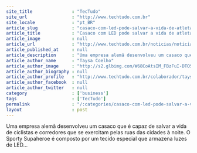 ```yaml
---
site_title               : "TecTudo"
site_url                 : "http://www.techtudo.com.br"
site_locale              : "pt_BR"
article_slug             : "casaco-com-led-pode-salvar-a-vida-de-atletas-de-rua"
article_title            : "Casaco com LED pode salvar a vida de atletas de rua"
article_image            : null
article_url              : "http://www.techtudo.com.br/noticias/noticia/2014/03/casaco-com-led-pode-salvar-vida-de-atletas-de-rua.html"
article_published_at     : null
article_description      : "Uma empresa alemã desenvolveu um casaco que é capaz de salvar a vida de ciclistas e corredores que se exercitam pelas ruas das cidades à noite. O Sporty Supaheroe é composto por um tecido especial que armazena luzes de LED..."
article_author_name      : "Taysa Coelho"
article_author_image     : "http://s2.glbimg.com/W68CoAtsIM_FBzFuI-DTOSdCl-o=/30x30/s2.glbimg.com/Vevf4ZMjZlhKGpW4SHlg8Jf7Ogc=/0x0:775x775/140x140/s.glbimg.com/po/tt2/f/original/2014/07/09/taysa_2.jpg"
article_author_biography : null
article_author_profile   : "http://www.techtudo.com.br/colaborador/taysa-coelho.html"
article_author_facebook  : null
article_author_twitter   : null
category                 : ['business']
tags                     : ['TecTudo']
permalink                : "/:categories/casaco-com-led-pode-salvar-a-vida-de-atletas-de-rua/"
layout                   : post
---
```


Uma empresa alemã desenvolveu um casaco que é capaz de salvar a vida de ciclistas e corredores que se exercitam pelas ruas das cidades à noite. O Sporty Supaheroe é composto por um tecido especial que armazena luzes de LED...
